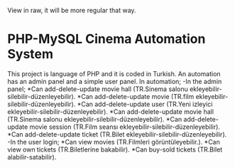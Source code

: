 View in raw, it will be more regular that way.
# PHP-MySQL Cinema Automation System
This project is language of PHP and it is coded in Turkish.
An automation has an admin panel and a simple user panel.
In automation;
-In the admin panel;
  *Can add-delete-update movie hall    (TR.Sinema salonu ekleyebilir-silebilir-düzenleyebilir).
  *Can add-delete-update movie         (TR.film ekleyebilir-silebilir-düzenleyebilir).
  *Can add-delete-update user          (TR.Yeni izleyici ekleyebilir-silebilir-düzenleyebilir).
  *Can add-delete-update movie hall    (TR.Sinema salonu ekleyebilir-silebilir-düzenleyebilir).
  *Can add-delete-update movie session (TR.Film seansı ekleyebilir-silebilir-düzenleyebilir).
  *Can add-delete-update ticket        (TR.Bilet ekleyebilir-silebilir-düzenleyebilir).
-In the user login;
  *Can view movies         (TR.Filmleri görüntüleyebilir.).
  *Can view own tickets    (TR.Biletlerine bakabilir).
  *Can buy-sold tickets    (TR.Bilet alabilir-satabilir).

